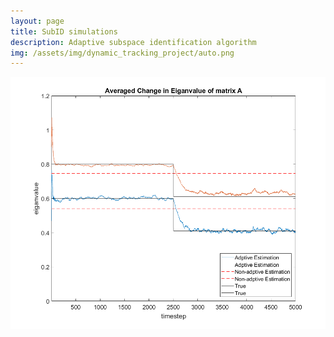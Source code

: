 ```yaml
---
layout: page
title: SubID simulations
description: Adaptive subspace identification algorithm
img: /assets/img/dynamic_tracking_project/auto.png
---
```


![My caption](/assets/img/dynamic_tracking_project/step.png)
